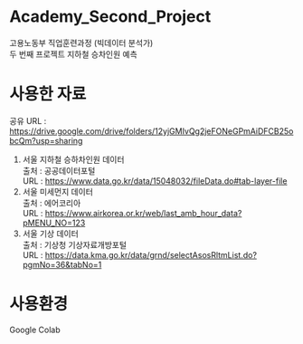 # Academy_Second_Project
고용노동부 직업훈련과정 (빅데이터 분석가)  
두 번째 프로젝트 지하철 승차인원 예측

# 사용한 자료
공유 URL : https://drive.google.com/drive/folders/12yjGMIvQg2jeFONeGPmAiDFCB25obcQm?usp=sharing  
1. 서울 지하철 승하차인원 데이터  
출처 : 공공데이터포털  
URL : https://www.data.go.kr/data/15048032/fileData.do#tab-layer-file  
2. 서울 미세먼지 데이터  
출처 : 에어코리아  
URL : https://www.airkorea.or.kr/web/last_amb_hour_data?pMENU_NO=123  
3.  서울 기상 데이터  
출처 : 기상청 기상자료개방포털  
URL : https://data.kma.go.kr/data/grnd/selectAsosRltmList.do?pgmNo=36&tabNo=1  



# 사용환경
Google Colab
